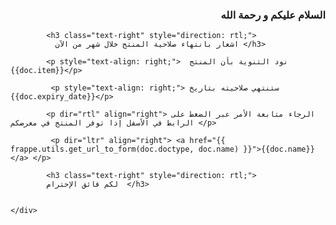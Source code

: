 <!DOCTYPE html>
<html lang="en">
<head>
    <meta charset="UTF-8">
    <meta http-equiv="X-UA-Compatible" content="IE=edge">
    <meta name="viewport" content="width=device-width, initial-scale=1.0">
    <title>Document</title>
</head>
<body>
    <div class="rtl">
        <h3 class="text-right" style="direction: rtl;">
              السلام عليكم و رحمة الله</h3>
            
            <h3 class="text-right" style="direction: rtl;">
              اشعار بانتهاء صلاحية المنتج خلال شهر من الآن </h3>
            
            <p style="text-align: right;">  نود التنوية بأن المنتج {{doc.item}}</p>
            
             <p style="text-align: right;"> ستنتهي صلاحيته بتاريخ    {{doc.expiry_date}}</p>
            
            <p dir="rtl" align="right"> الرجاء متابعة الأمر عبر الضغط على الرابط في الأسفل إذا توفر المنتج في معرضكم </p>
            
             <p dir="ltr" align="right"> <a href="{{ frappe.utils.get_url_to_form(doc.doctype, doc.name) }}">{{doc.name}}</a> </p>
            
            <h3 class="text-right" style="direction: rtl;">
            لكم فائق الإحترام  </h3>
    
        
    </div>
</body>
</html>